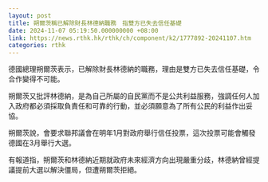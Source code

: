 ```yaml
---
layout: post
title: 朔爾茨稱已解除財長林德納職務　指雙方已失去信任基礎
date: 2024-11-07 05:19:50.000000000 +08:00
link: https://news.rthk.hk/rthk/ch/component/k2/1777892-20241107.htm
categories: rthk
---
```


德國總理朔爾茨表示，已解除財長林德納的職務，理由是雙方已失去信任基礎，令合作變得不可能。

朔爾茨又批評林德納，是為自己所屬的自民黨而不是公共利益服務，強調任何人加入政府都必須採取負責任和可靠的行動，並必須願意為了所有公民的利益作出妥協。

朔爾茨說，會要求聯邦議會在明年1月對政府舉行信任投票，這次投票可能會觸發德國在3月舉行大選。 

有報道指，朔爾茨和林德納近期就政府未來經濟方向出現嚴重分歧，林德納曾經提議提前大選以解決僵局，但遭朔爾茨拒絕。
